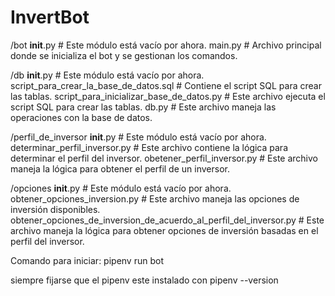 # InvertBot

/bot
    __init__.py           # Este módulo está vacío por ahora.
    main.py               # Archivo principal donde se inicializa el bot y se gestionan los comandos.

/db
    __init__.py           # Este módulo está vacío por ahora.
    script_para_crear_la_base_de_datos.sql  # Contiene el script SQL para crear las tablas.
    script_para_inicializar_base_de_datos.py  # Este archivo ejecuta el script SQL para crear las tablas.
    db.py                 # Este archivo maneja las operaciones con la base de datos.

/perfil_de_inversor
    __init__.py           # Este módulo está vacío por ahora.
    determinar_perfil_inversor.py   # Este archivo contiene la lógica para determinar el perfil del inversor.
    obetener_perfil_inversor.py    # Este archivo maneja la lógica para obtener el perfil de un inversor.
    
/opciones
    __init__.py           # Este módulo está vacío por ahora.
    obtener_opciones_inversion.py      # Este archivo maneja las opciones de inversión disponibles.
    obtener_opciones_de_inversion_de_acuerdo_al_perfil_del_inversor.py    # Este archivo maneja la lógica para obtener opciones de inversión basadas en el perfil del inversor.

Comando para iniciar: pipenv run bot

siempre fijarse que el pipenv este instalado con pipenv --version